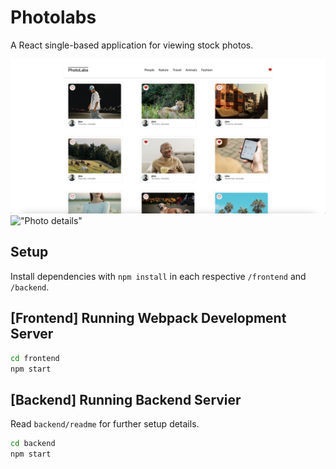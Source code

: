 # Photolabs

A React single-based application for viewing stock photos.

!["Photolabs"](https://github.com/aeedwko/photolabs/blob/main/docs/photos-favourited.png)
!["Photo details"](https://github.com/aeedwko/photolabs/blob/main/docs/photo-details.png)

## Setup

Install dependencies with `npm install` in each respective `/frontend` and `/backend`.

## [Frontend] Running Webpack Development Server

```sh
cd frontend
npm start
```

## [Backend] Running Backend Servier

Read `backend/readme` for further setup details.

```sh
cd backend
npm start
```
